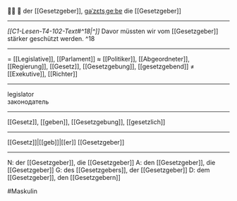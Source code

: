 👨‍⚖️ 🔵 der [[Gesetzgeber]], [ɡəˈzɛtsˌɡeːbɐ](https://youglish.com/pronounce/Gesetzgeber/german)
die [[Gesetzgeber]]

---
*[[C1-Lesen-T4-102-Text#^18|^]]* Davor müssten wir vom [[Gesetzgeber]] stärker geschützt werden. ^18


---
= [[Legislative]], [[Parlament]]
≈ [[Politiker]], [[Abgeordneter]], [[Regierung]], [[Gesetz]], [[Gesetzgebung]], [[gesetzgebend]]
≠ [[Exekutive]], [[Richter]]

---
legislator  
законодатель

---
[[Gesetz]], [[geben]], [[Gesetzgebung]], [[gesetzlich]]

---
[[Gesetz]]|[[geb]]|[[er]]
[[Gesetzgeber]]


---
N: der [[Gesetzgeber]], die [[Gesetzgeber]]
A: den [[Gesetzgeber]], die [[Gesetzgeber]]
G: des [[Gesetzgebers]], der [[Gesetzgeber]]
D: dem [[Gesetzgeber]], den [[Gesetzgebern]]

#Maskulin 